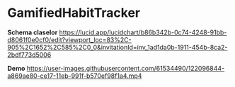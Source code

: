 # GamifiedHabitTracker

**Schema claselor**
https://lucid.app/lucidchart/b86b342b-0c74-4248-91bb-d8061f0e0cf0/edit?viewport_loc=83%2C-905%2C1652%2C585%2C0_0&invitationId=inv_1ad1da0b-1911-454b-8ca2-2bdf773d5006

**Demo**
https://user-images.githubusercontent.com/61534490/122096844-a869ae80-ce17-11eb-991f-b570ef98f1a4.mp4
